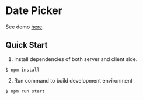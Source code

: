 # Date Picker
See demo [here](https://limitless-forest-85384.herokuapp.com/).

## Quick Start
1. Install dependencies of both server and client side. 
```
$ npm install
```
2. Run command to build development environment 
```
$ npm run start
```
